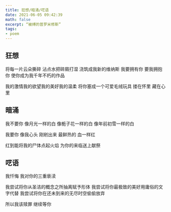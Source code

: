 ```yaml
---
title: 狂想/暗涌/呓语
date: 2021-06-05 09:42:39
math: false
excerpt: “被缚的普罗米修斯”
tags:
- poem
---
```


## 狂想

将每一片云朵撕碎
沾点水把碎屑打湿
浇筑成我新的维纳斯
我要拥有你
要我拥抱你
使你成为我千年不朽的作品

我的激情我的欲望我的美好我的温柔
将你塞成一个可爱毛绒玩具
搂在怀里
藏在心里



## 暗涌

我不要你
像月光一样的白
像栀子花一样的白
像年前初雪一样的白

我要你
像我心头
刚剜出来
最鲜热的
血一样红

红到能将我的尸体点起火焰
为你的来临送上献祭



## 呓语

我忏悔
我对你的三重亵渎

我尝试将你从圣洁的概念之所抽离赋予形体
我尝试将你最极致的美好用庸俗的文字代替
我尝试将你在还未到来的无尽时空偷偷放弃

所以我该赎罪
继续等你